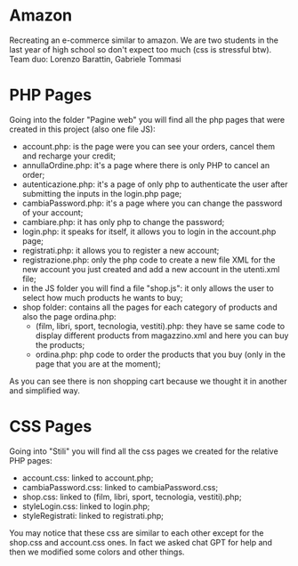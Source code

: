 # Amazon
Recreating an e-commerce similar to amazon. We are two students in the last year of high school so don't expect too much (css is stressful btw).
Team duo: Lorenzo Barattin, Gabriele Tommasi

# PHP Pages
Going into the folder "Pagine web" you will find all the php pages that were created in this project (also one file JS):
- account.php: is the page were you can see your orders, cancel them and recharge your credit;
- annullaOrdine.php: it's a page where there is only PHP to cancel an order;
- autenticazione.php: it's a page of only php to authenticate the user after submitting the inputs in the login.php page;
- cambiaPassword.php: it's a page where you can change the password of your account;
- cambiare.php: it has only php to change the password;
- login.php: it speaks for itself, it allows you to login in the account.php page;
- registrati.php: it allows you to register a new account;
- registrazione.php: only the php code to create a new file XML for the new account you just created and add a new account in the utenti.xml file;
- in the JS folder you will find a file "shop.js": it only allows the user to select how much products he wants to buy;
- shop folder: contains all the pages for each category of products and also the page ordina.php:
  - (film, libri, sport, tecnologia, vestiti).php: they have se same code to display different products from magazzino.xml and here you can buy the products;
  - ordina.php: php code to order the products that you buy (only in the page that you are at the moment);

As you can see there is non shopping cart because we thought it in another and simplified way.

# CSS Pages
Going into "Stili" you will find all the css pages we created for the relative PHP pages:
- account.css: linked to account.php;
- cambiaPassword.css: linked to cambiaPassword.css;
- shop.css: linked to (film, libri, sport, tecnologia, vestiti).php;
- styleLogin.css: linked to login.php;
- styleRegistrati: linked to registrati.php;

You may notice that these css are similar to each other except for the shop.css and account.css ones. In fact we asked chat GPT for help and then we modified some colors and other things.